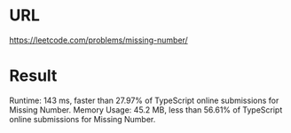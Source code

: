 # URL

https://leetcode.com/problems/missing-number/

# Result

Runtime: 143 ms, faster than 27.97% of TypeScript online submissions for Missing Number.
Memory Usage: 45.2 MB, less than 56.61% of TypeScript online submissions for Missing Number.